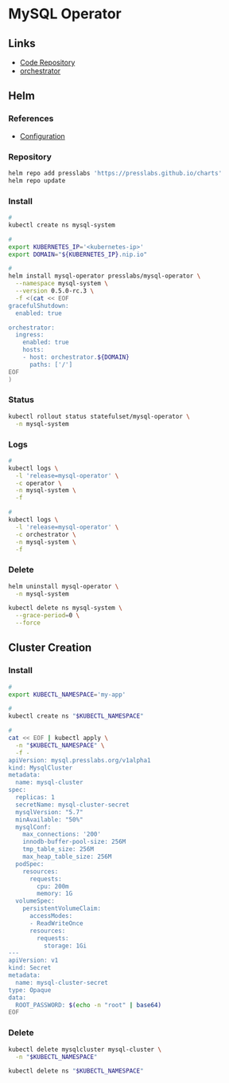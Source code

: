 # MySQL Operator

<!--
https://artifacthub.io/packages/helm/presslabs/mysql-operator
-->

## Links

- [Code Repository](https://github.com/bitpoke/mysql-operator)
- [orchestrator](/orchestrator.md)

## Helm

### References

- [Configuration](https://github.com/bitpoke/mysql-operator/tree/master/charts/mysql-operator#configuration)

### Repository

```sh
helm repo add presslabs 'https://presslabs.github.io/charts'
helm repo update
```

### Install

```sh
#
kubectl create ns mysql-system

#
export KUBERNETES_IP='<kubernetes-ip>'
export DOMAIN="${KUBERNETES_IP}.nip.io"

#
helm install mysql-operator presslabs/mysql-operator \
  --namespace mysql-system \
  --version 0.5.0-rc.3 \
  -f <(cat << EOF
gracefulShutdown:
  enabled: true

orchestrator:
  ingress:
    enabled: true
    hosts:
    - host: orchestrator.${DOMAIN}
      paths: ['/']
EOF
)
```

### Status

```sh
kubectl rollout status statefulset/mysql-operator \
  -n mysql-system
```

### Logs

```sh
#
kubectl logs \
  -l 'release=mysql-operator' \
  -c operator \
  -n mysql-system \
  -f

#
kubectl logs \
  -l 'release=mysql-operator' \
  -c orchestrator \
  -n mysql-system \
  -f
```

### Delete

```sh
helm uninstall mysql-operator \
  -n mysql-system

kubectl delete ns mysql-system \
  --grace-period=0 \
  --force
```

## Cluster Creation

### Install

```sh
#
export KUBECTL_NAMESPACE='my-app'

#
kubectl create ns "$KUBECTL_NAMESPACE"

#
cat << EOF | kubectl apply \
  -n "$KUBECTL_NAMESPACE" \
  -f -
apiVersion: mysql.presslabs.org/v1alpha1
kind: MysqlCluster
metadata:
  name: mysql-cluster
spec:
  replicas: 1
  secretName: mysql-cluster-secret
  mysqlVersion: "5.7"
  minAvailable: "50%"
  mysqlConf:
    max_connections: '200'
    innodb-buffer-pool-size: 256M
    tmp_table_size: 256M
    max_heap_table_size: 256M
  podSpec:
    resources:
      requests:
        cpu: 200m
        memory: 1G
  volumeSpec:
    persistentVolumeClaim:
      accessModes:
      - ReadWriteOnce
      resources:
        requests:
          storage: 1Gi
---
apiVersion: v1
kind: Secret
metadata:
  name: mysql-cluster-secret
type: Opaque
data:
  ROOT_PASSWORD: $(echo -n "root" | base64)
EOF
```

<!--
spec:
  initFileExtraSQL:
    - "CREATE DATABASE IF NOT EXISTS Likes"
    - "USE Likes"
    - "CREATE TABLE IF NOT EXISTS Likes (postID varchar(255) NOT NULL,userID varchar(255) NOT NULL,Liked_at TIMESTAMP DEFAULT CURRENT_TIMESTAMP)"
-->

### Delete

```sh
kubectl delete mysqlcluster mysql-cluster \
  -n "$KUBECTL_NAMESPACE"

kubectl delete ns "$KUBECTL_NAMESPACE"
```
